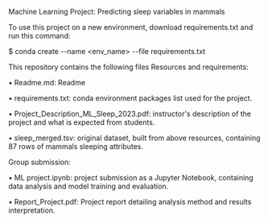 Machine Learning Project: Predicting sleep variables in mammals

To use this project on a new environment, download requirements.txt and run this command:

$ conda create --name <env_name> --file requirements.txt


This repository contains the following files Resources and requirements:

•	Readme.md: Readme

•	requirements.txt: conda environment packages list used for the project.

•	Project_Description_ML_Sleep_2023.pdf: instructor's description of the project and what is expected from students.

•	sleep_merged.tsv: original dataset, built from above resources, containing 87 rows of mammals sleeping attributes.

Group submission:

•	ML project.ipynb: project submission as a Jupyter Notebook, containing data analysis and model training and evaluation.

•	Report_Project.pdf: Project report detailing analysis method and results interpretation.
